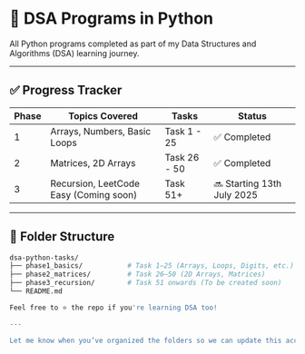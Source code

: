 # 🧠 DSA Programs in Python

All Python programs completed as part of my Data Structures and Algorithms (DSA) learning journey.

---

## ✅ Progress Tracker

| Phase | Topics Covered                          | Tasks        | Status       |
|-------|-----------------------------------------|--------------|--------------|
| 1     | Arrays, Numbers, Basic Loops            | Task 1 - 25  | ✅ Completed |
| 2     | Matrices, 2D Arrays                     | Task 26 - 50 | ✅ Completed |
| 3     | Recursion, LeetCode Easy (Coming soon)  | Task 51+     | 🔜 Starting 13th July 2025 |

---

## 📁 Folder Structure

```bash
dsa-python-tasks/
├── phase1_basics/           # Task 1–25 (Arrays, Loops, Digits, etc.)
├── phase2_matrices/         # Task 26–50 (2D Arrays, Matrices)
├── phase3_recursion/        # Task 51 onwards (To be created soon)
└── README.md

Feel free to ⭐ the repo if you're learning DSA too!

---

Let me know when you’ve organized the folders so we can update this accordingly.
